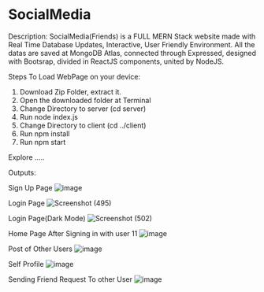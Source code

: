 # SocialMedia
Description: SocialMedia(Friends) is a FULL MERN Stack website made with Real Time Database Updates, Interactive, User Friendly Environment.
             All the datas are saved at MongoDB Atlas, connected through Expressed, designed with Bootsrap, divided in ReactJS components, united by NodeJS.
             
Steps To Load WebPage on your device:
1) Download Zip Folder, extract it.
2) Open the downloaded folder at Terminal
3) Change Directory to server (cd server)
4) Run node index.js
5) Change Directory to client (cd ../client)
6) Run npm install
7) Run npm start

Explore .....

Outputs:

Sign Up Page
![image](https://github.com/basebottom/SocailMedia/assets/141000779/1daaf0fa-1620-4ba7-a400-b7195143252c)

Login Page
![Screenshot (495)](https://github.com/basebottom/SocailMedia/assets/141000779/1316b4ab-e4db-4fa3-813b-f25ea4787c80)

Login Page(Dark Mode)
![Screenshot (502)](https://github.com/basebottom/SocailMedia/assets/141000779/13a06bb4-4217-42a4-8465-0d71ba48a681)

Home Page After Signing in with user 11
![image](https://github.com/basebottom/SocailMedia/assets/141000779/f8ccf335-88a0-4cfd-9375-476a3d4af6b6)

Post of Other Users
![image](https://github.com/basebottom/SocailMedia/assets/141000779/5f24b301-d088-499f-8d22-a0ddf923ad47)

Self Profile 
![image](https://github.com/basebottom/SocailMedia/assets/141000779/21cce6f5-dceb-43ee-a473-5eeb7fc7cdd1)

Sending Friend Request To other User
![image](https://github.com/basebottom/SocailMedia/assets/141000779/7b300620-fff6-47d9-8491-dd75f254d432)
